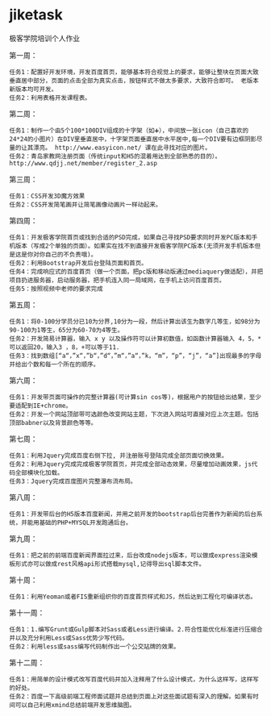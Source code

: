 # jiketask

极客学院培训个人作业

第一周：

    任务1：配置好开发环境，开发百度首页，能够基本符合视觉上的要求，能够让整块在页面大致垂直居中部分，页面的点击全部为真实点击，按钮样式不做太多要求，大致符合即可。 老版本新版本均可开发。
    任务2：利用表格开发课程表。

第二周：

    任务1：制作一个由5个100*100DIV组成的十字架（如➕），中间放一张icon（自己喜欢的24*24的小图片）在DIV里垂直居中，十字架页面垂直居中水平居中,每一个DIV要有边框阴影尽量的让其漂亮。 http://www.easyicon.net/ 课在此寻找对应的图片。
    任务2：青岛家教网注册页面（传统input和H5的混着用达到全部熟悉的目的）。http://www.qdjj.net/member/register_2.asp
    
第三周：

    任务1：CSS开发3D魔方效果
    任务2：CSS开发简笔画并让简笔画像动画片一样动起来。
    
第四周：

    任务1：开发极客学院首页或找到合适的PSD完成，如果自己寻找PSD要求同时开发PC版本和手机版本（写成2个单独的页面）。如果实在找不到直接开发极客学院PC版本(无须开发手机版本但是这是你对你自己的不负责哦)。
    任务2：利用Bootstrap开发后台登陆页面和首页。
    任务4：完成响应式的百度首页（做一个页面，把pc版和移动版通过mediaquery做适配），并把项目扔进服务器，启动服务器，把手机连入同一局域网，在手机上访问百度首页。
    任务5：按照视频中老师的要求完成
    
第五周：

    任务1：将0-100分学员分已10为分界,10分为一段，然后计算出该生为数字几等生，如98分为90-100为1等生，65分为60-70为4等生。
    任务2：开发简易计算器，输入 x y 以及操作符可以计算初数值，如函数计算器输入 4，5，* 可以返回20，输入3 ，8，+可以等于11.
    任务3：找到数组[“a“，”x“，”b“，”d“，”m“，”a“，”k，“m”，“p”，“j”，“a”]出现最多的字母并给出个数和每一个所在的顺序。
    
第六周：

    任务1：开发带页面可操作的完整计算器(可计算sin cos等)，根据用户的按钮给出结果，至少要适配到IE+chrome。
    任务2：开发一个网站顶部带可选颜色改变网站主题，下次进入网站可直接对应上次主题。包括顶部babner以及背景颜色等等。
    
第七周：

    任务1：利用Jquery完成百度右侧下拉, 并注册账号登陆完成全部页面切换效果。
    任务2：利用Jquery完成完成极客学院首页，并完成全部动态效果，尽量增加动画效果，js代码全部模块化加载。
    任务3：Jquery完成百度图片完整瀑布流布局。
    
第八周：

    任务1：开发带后台的H5版本百度新闻，并用之前开发的bootstrap后台完善作为新闻的后台系统，并能用基础的PHP+MYSQL开发跑通后台。

第九周：

    任务1：把之前的前端百度新闻界面拉过来，后台改成nodejs版本，可以做成express渲染模板形式亦可以做成rest风格api形式搭载mysql,记得导出sql脚本文件。
    
第十周：

    任务1：利用Yeoman或者FIS重新组织你的百度首页样式和JS，然后达到工程化可编译状态。
    
第十一周：

    任务1：1.编写Grunt或Gulp脚本对Sass或者Less进行编译。2.符合性能优化标准进行压缩合并以及充分利用Less或Sass优势少写代码。
    任务2：利用less或sass编写代码制作出一个公交站牌的效果。
    
第十二周：

    任务1：用简单的设计模式改写百度代码并加入注释用了什么设计模式，为什么这样写，这样写的好处。
    任务2：百度一下高级前端工程师面试题并总结到页面上对这些面试题有深入的理解。如果有时间可以自己利用xmind总结前端开发思维脑图。

